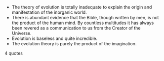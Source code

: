  - The theory of evolution is totally inadequate to explain the origin and manifestation of the inorganic world.
 - There is abundant evidence that the Bible, though written by men, is not the product of the human mind. By countless multitudes it has always been revered as a communication to us from the Creator of the Universe.
 - Evolution is baseless and quite incredible.
 - The evolution theory is purely the product of the imagination.

4 quotes